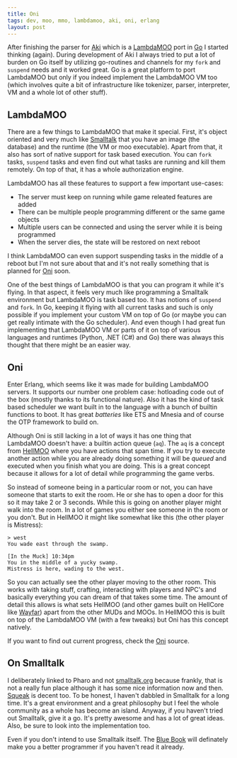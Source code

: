 ```yaml
---
title: Oni
tags: dev, moo, mmo, lambdamoo, aki, oni, erlang
layout: post
---
```

After finishing the parser for [Aki](https://github.com/basp/aki) which is a [LambdaMOO](http://www.moo.mud.org/) port in [Go](http://golang.org/) I started thinking (again). During development of Aki I always tried to put a lot of burden on Go itself by utilizing go-routines and channels for my `fork` and `suspend` needs and it worked great. Go is a great platform to port LambdaMOO but only if you indeed implement the LambdaMOO VM too (which involves quite a bit of infrastructure like tokenizer, parser, interpreter, VM and a whole lot of other stuff).

## LambdaMOO
There are a few things to LambdaMOO that make it special. First, it's object oriented and very much like [Smalltalk](http://www.pharo-project.org/home) that you have an image (the database) and the runtime (the VM or moo executable). Apart from that, it also has sort of native support for task based execution. You can `fork` tasks, `suspend` tasks and even find out what tasks are running and kill them remotely. On top of that, it has a whole authorization engine.

LambdaMOO has all these features to support a few important use-cases:

*   The server must keep on running while game releated features are added
*   There can be multiple people programming different or the same game objects
*   Multiple users can be connected and using the server while it is being programmed
*   When the server dies, the state will be restored on next reboot

I think LambdaMOO can even support suspending tasks in the middle of a reboot but I'm not sure about that and it's not really something that is planned for [Oni](http://github.com/basp/oni) soon.

One of the best things of LambdaMOO is that you can program it while it's flying. In that aspect, it feels very much like programming a Smalltalk environment but LambdaMOO is task based too. It has notions of `suspend` and `fork`. In Go, keeping it flying with all current tasks and such is only possible if you implement your custom VM on top of Go (or maybe you can get really intimate with the Go scheduler). And even though I had great fun implementing that LambdaMOO VM or parts of it on top of various languages and runtimes (Python, .NET (C#) and Go) there was always this thought that there might be an easier way. 

## Oni
Enter Erlang, which seems like it was made for building LambdaMOO servers. It supports our number one problem case: hotloading code out of the box (mostly thanks to its functional nature). Also it has the kind of task based scheduler we want built in to the language with a bunch of builtin functions to boot. It has great _batteries_ like ETS and Mnesia and of course the OTP framework to build on.

Although Oni is still lacking in a lot of ways it has one thing that LambdaMOO doesn't have: a builtin action queue (`aq`). The `aq` is a concept from [HellMOO](http://hellmoo.org/) where you have actions that span time. If you try to execute another action while you are already doing something it will be _queued_ and executed when you finish what you are doing. This is a great concept because it allows for a lot of detail while programming the game verbs. 

So instead of someone being in a particular room or not, you can have someone that starts to exit the room. He or she has to open a door for this so it may take 2 or 3 seconds. While this is going on another player might walk into the room. In a lot of games you either see someone in the room or you don't. But in HellMOO it might like somewhat like this (the other player is Mistress):

    > west
    You wade east through the swamp.

    [In the Muck] 10:34pm
    You in the middle of a yucky swamp.
    Mistress is here, wading to the west.

So you can actually see the other player moving to the other room. This works with taking stuff, crafting, interacting with players and NPC's and basically everything you can dream of that takes some time. The amount of detail this allows is what sets HellMOO (and other games built on HellCore like [Wayfar](http://wayfar1444.com/)) apart from the other MUDs and MOOs. In HellMOO this is built on top of the LambdaMOO VM (with a few tweaks) but Oni has this concept natively.

If you want to find out current progress, check the [Oni](http://github.com/basp/oni) source.

## On Smalltalk
I deliberately linked to Pharo and not [smalltalk.org](http://smalltalk.org/) because frankly, that is not a really fun place although it has some nice information now and then. [Squeak](http://www.squeak.org/) is decent too. To be honest, I haven't dabbled in Smalltalk for a long time. It's a great environment and a great philosophy but I feel the whole community as a whole has become an island. Anyway, if you haven't tried out Smalltalk, give it a go. It's pretty awesome and has a lot of great ideas. Also, be sure to look into the implementation too.

Even if you don't intend to use Smalltalk itself. The [Blue Book](http://stephane.ducasse.free.fr/FreeBooks/BlueBook/Bluebook.pdf) will definately make you a better programmer if you haven't read it already.